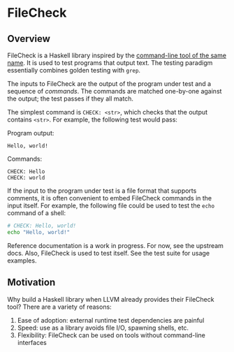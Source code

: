 # FileCheck

## Overview

FileCheck is a Haskell library inspired by the [command-line tool of the same
name][llvm]. It is used to test programs that output text. The testing paradigm
essentially combines golden testing with `grep`.

[llvm]: https://llvm.org/docs/CommandGuide/FileCheck.html

The inputs to FileCheck are the output of the program under test and a sequence
of *commands*. The commands are matched one-by-one against the output; the test
passes if they all match.

The simplest command is `CHECK: <str>`, which checks that the output contains
`<str>`. For example, the following test would pass:

Program output:
```
Hello, world!
```
Commands:
```
CHECK: Hello
CHECK: world
```

If the input to the program under test is a file format that supports comments,
it is often convenient to embed FileCheck commands in the input itself. For
example, the following file could be used to test the `echo` command of a shell:

```sh
# CHECK: Hello, world!
echo "Hello, world!"
```

Reference documentation is a work in progress. For now, see the upstream docs.
Also, FileCheck is used to test itself. See the test suite for usage examples.

## Motivation

Why build a Haskell library when LLVM already provides their FileCheck tool?
There are a variety of reasons:

1. Ease of adoption: external runtime test dependencies are painful
2. Speed: use as a library avoids file I/O, spawning shells, etc.
3. Flexibility: FileCheck can be used on tools without command-line interfaces
